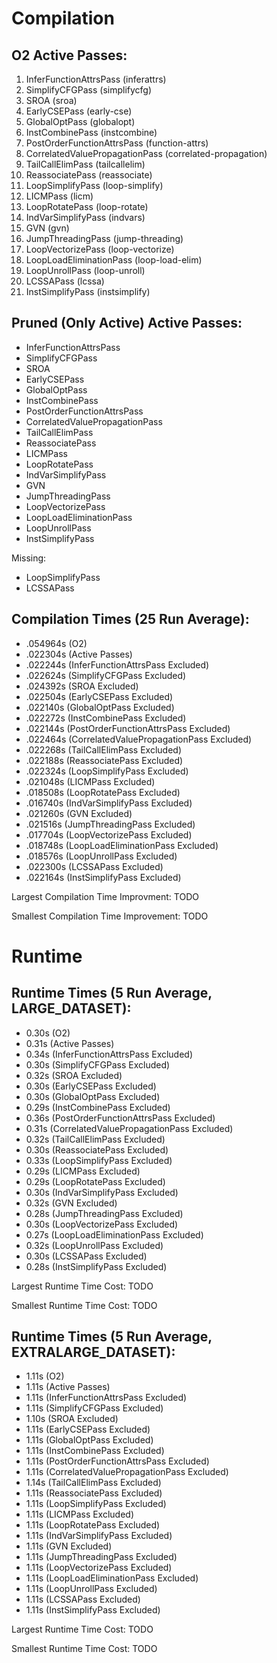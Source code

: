 # Compilation

## O2 Active Passes: 
1. InferFunctionAttrsPass (inferattrs)
2. SimplifyCFGPass (simplifycfg)
3. SROA (sroa)
4. EarlyCSEPass (early-cse)
5. GlobalOptPass (globalopt)
6. InstCombinePass (instcombine)
7. PostOrderFunctionAttrsPass (function-attrs)
8. CorrelatedValuePropagationPass (correlated-propagation)
9. TailCallElimPass (tailcallelim)
10. ReassociatePass (reassociate)
11. LoopSimplifyPass (loop-simplify)
12. LICMPass (licm)
13. LoopRotatePass (loop-rotate)
14. IndVarSimplifyPass (indvars)
15. GVN (gvn)
16. JumpThreadingPass (jump-threading)
17. LoopVectorizePass (loop-vectorize)
18. LoopLoadEliminationPass (loop-load-elim)
19. LoopUnrollPass (loop-unroll)
20. LCSSAPass (lcssa)
21. InstSimplifyPass (instsimplify)

## Pruned (Only Active) Active Passes:
* InferFunctionAttrsPass
* SimplifyCFGPass
* SROA
* EarlyCSEPass
* GlobalOptPass
* InstCombinePass
* PostOrderFunctionAttrsPass
* CorrelatedValuePropagationPass
* TailCallElimPass
* ReassociatePass
* LICMPass
* LoopRotatePass
* IndVarSimplifyPass
* GVN
* JumpThreadingPass
* LoopVectorizePass
* LoopLoadEliminationPass
* LoopUnrollPass
* InstSimplifyPass

Missing:
* LoopSimplifyPass
* LCSSAPass

## Compilation Times (25 Run Average):
* .054964s (O2)
* .022304s (Active Passes)
* .022244s (InferFunctionAttrsPass Excluded)
* .022624s (SimplifyCFGPass Excluded)
* .024392s (SROA Excluded)
* .022504s (EarlyCSEPass Excluded)
* .022140s (GlobalOptPass Excluded)
* .022272s (InstCombinePass Excluded)
* .022144s (PostOrderFunctionAttrsPass Excluded)
* .022464s (CorrelatedValuePropagationPass Excluded)
* .022268s (TailCallElimPass Excluded)
* .022188s (ReassociatePass Excluded)
* .022324s (LoopSimplifyPass Excluded)
* .021048s (LICMPass Excluded)
* .018508s (LoopRotatePass Excluded)
* .016740s (IndVarSimplifyPass Excluded)
* .021260s (GVN Excluded)
* .021516s (JumpThreadingPass Excluded)
* .017704s (LoopVectorizePass Excluded)
* .018748s (LoopLoadEliminationPass Excluded)
* .018576s (LoopUnrollPass Excluded)
* .022300s (LCSSAPass Excluded)
* .022164s (InstSimplifyPass Excluded)

Largest Compilation Time Improvment: TODO

Smallest Compilation Time Improvement: TODO

# Runtime

## Runtime Times (5 Run Average, LARGE_DATASET):
* 0.30s (O2)
* 0.31s (Active Passes)
* 0.34s (InferFunctionAttrsPass Excluded)
* 0.30s (SimplifyCFGPass Excluded)
* 0.32s (SROA Excluded)
* 0.30s (EarlyCSEPass Excluded)
* 0.30s (GlobalOptPass Excluded)
* 0.29s (InstCombinePass Excluded)
* 0.36s (PostOrderFunctionAttrsPass Excluded)
* 0.31s (CorrelatedValuePropagationPass Excluded)
* 0.32s (TailCallElimPass Excluded)
* 0.30s (ReassociatePass Excluded)
* 0.33s (LoopSimplifyPass Excluded)
* 0.29s (LICMPass Excluded)
* 0.29s (LoopRotatePass Excluded)
* 0.30s (IndVarSimplifyPass Excluded)
* 0.32s (GVN Excluded)
* 0.28s (JumpThreadingPass Excluded)
* 0.30s (LoopVectorizePass Excluded)
* 0.27s (LoopLoadEliminationPass Excluded)
* 0.32s (LoopUnrollPass Excluded)
* 0.30s (LCSSAPass Excluded)
* 0.28s (InstSimplifyPass Excluded)
 
Largest Runtime Time Cost: TODO

Smallest Runtime Time Cost: TODO

## Runtime Times (5 Run Average, EXTRALARGE_DATASET):
* 1.11s (O2)
* 1.11s (Active Passes)
* 1.11s (InferFunctionAttrsPass Excluded)
* 1.11s (SimplifyCFGPass Excluded)
* 1.10s (SROA Excluded)
* 1.11s (EarlyCSEPass Excluded)
* 1.11s (GlobalOptPass Excluded)
* 1.11s (InstCombinePass Excluded)
* 1.11s (PostOrderFunctionAttrsPass Excluded)
* 1.11s (CorrelatedValuePropagationPass Excluded)
* 1.14s (TailCallElimPass Excluded)
* 1.11s (ReassociatePass Excluded)
* 1.11s (LoopSimplifyPass Excluded)
* 1.11s (LICMPass Excluded)
* 1.11s (LoopRotatePass Excluded)
* 1.11s (IndVarSimplifyPass Excluded)
* 1.11s (GVN Excluded)
* 1.11s (JumpThreadingPass Excluded)
* 1.11s (LoopVectorizePass Excluded)
* 1.11s (LoopLoadEliminationPass Excluded)
* 1.11s (LoopUnrollPass Excluded)
* 1.11s (LCSSAPass Excluded)
* 1.11s (InstSimplifyPass Excluded)
 
Largest Runtime Time Cost: TODO

Smallest Runtime Time Cost: TODO
